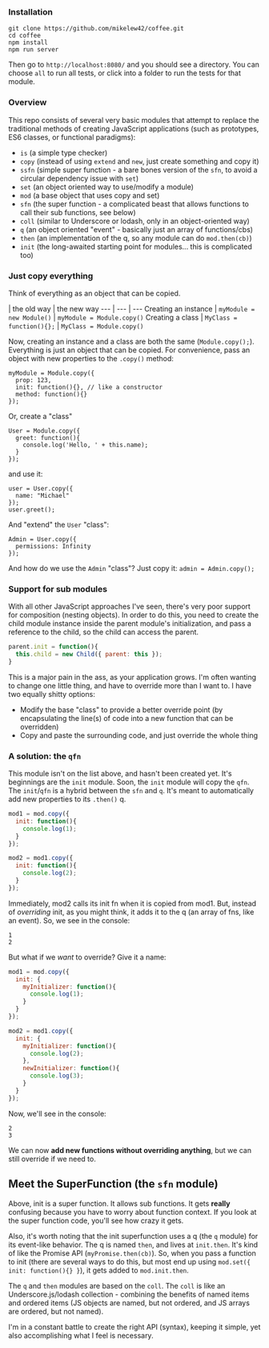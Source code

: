 ### Installation

```
git clone https://github.com/mikelew42/coffee.git
cd coffee
npm install
npm run server
```

Then go to `http://localhost:8080/` and you should see a directory.  You can choose `all` to run all tests, or click into a folder to run the tests for that module.

### Overview

This repo consists of several very basic modules that attempt to replace the traditional methods of creating JavaScript applications (such as prototypes, ES6 classes, or functional paradigms):

- `is` (a simple type checker)
- `copy` (instead of using `extend` and `new`, just create something and copy it)
- `ssfn` (simple super function - a bare bones version of the `sfn`, to avoid a circular dependency issue with `set`)
- `set` (an object oriented way to use/modify a module)
- `mod` (a base object that uses copy and set)
- `sfn` (the super function - a complicated beast that allows functions to call their sub functions, see below)
- `coll` (similar to Underscore or lodash, only in an object-oriented way)
- `q` (an object oriented "event" - basically just an array of functions/cbs)
- `then` (an implementation of the q, so any module can do `mod.then(cb)`)
- `init` (the long-awaited starting point for modules... this is complicated too)

### Just copy everything

Think of everything as an object that can be copied.  

 | the old way | the new way
--- | --- | ---
Creating an instance | `myModule = new Module()` | `myModule = Module.copy()`
Creating a class | `MyClass = function(){};` | `MyClass = Module.copy()` 

Now, creating an instance and a class are both the same (`Module.copy();`).  Everything is just an object that can be copied.  For convenience, pass an object with new properties to the `.copy()` method:

```
myModule = Module.copy({
  prop: 123,
  init: function(){}, // like a constructor
  method: function(){}
});
```

Or, create a "class"

```
User = Module.copy({
  greet: function(){
    console.log('Hello, ' + this.name);
  }
});
```

and use it:

```
user = User.copy({
  name: "Michael"
});
user.greet();
```

And "extend" the `User` "class":

```
Admin = User.copy({
  permissions: Infinity
});
```

And how do we use the `Admin` "class"?  Just copy it:  `admin = Admin.copy();`


### Support for sub modules

With all other JavaScript approaches I've seen, there's very poor support for composition (nesting objects).  In order to do this, you need to create the child module instance inside the parent module's initialization, and pass a reference to the child, so the child can access the parent.

```javascript
parent.init = function(){
  this.child = new Child({ parent: this });
}
```

This is a major pain in the ass, as your application grows.  I'm often wanting to change one little thing, and have to override more than I want to.  I have two equally shitty options:

- Modify the base "class" to provide a better override point (by encapsulating the line(s) of code into a new function that can be overridden)
- Copy and paste the surrounding code, and just override the whole thing

### A solution:  the `qfn`

This module isn't on the list above, and hasn't been created yet.  It's beginnings are the `init` module.  Soon, the `init` module will copy the `qfn`.  The `init`/`qfn` is a hybrid between the `sfn` and `q`.  It's meant to automatically add new properties to its `.then()` q.

```javascript
mod1 = mod.copy({
  init: function(){
    console.log(1);
  }
});

mod2 = mod1.copy({
  init: function(){
    console.log(2);
  }
});
```

Immediately, mod2 calls its init fn when it is copied from mod1.  But, instead of *overriding* init, as you might think, it adds it to the q (an array of fns, like an event).  So, we see in the console:

```
1
2
```

But what if we *want* to override?  Give it a name:

```javascript
mod1 = mod.copy({
  init: {
    myInitializer: function(){
      console.log(1);
    }
  }
});

mod2 = mod1.copy({
  init: {
    myInitializer: function(){
      console.log(2);
    },
    newInitializer: function(){
      console.log(3);
    }
  }
});
```

Now, we'll see in the console:

```
2
3
```

We can now **add new functions without overriding anything**, but we can still override if we need to.

## Meet the SuperFunction (the `sfn` module)

Above, init is a super function.  It allows sub functions.  It gets **really** confusing because you have to worry about function context.  If you look at the super function code, you'll see how crazy it gets.

Also, it's worth noting that the init superfunction uses a q (the `q` module) for its event-like behavior.  The q is named `then`, and lives at `init.then`.  It's kind of like the Promise API (`myPromise.then(cb)`).  So, when you pass a function to init (there are several ways to do this, but most end up using `mod.set({ init: function(){} }`), it gets added to `mod.init.then`.

The `q` and `then` modules are based on the `coll`.  The `coll` is like an Underscore.js/lodash collection - combining the benefits of named items and ordered items (JS objects are named, but not ordered, and JS arrays are ordered, but not named).

I'm in a constant battle to create the right API (syntax), keeping it simple, yet also accomplishing what I feel is necessary.
